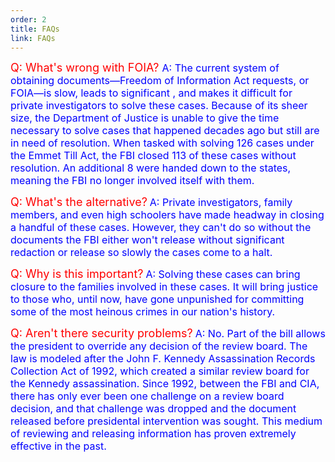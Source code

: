 ```yaml
---
order: 2
title: FAQs
link: FAQs
---
```


<font size="4" color="red"> Q: What's wrong with FOIA? </font> 
<font size="3" color="blue"> A: The current system of obtaining documents—Freedom of Information Act requests, or FOIA—is slow, leads to significant , and makes it difficult for private investigators to solve these cases. Because of its sheer size, the Department of Justice is unable to give the time necessary to solve cases that happened decades ago but still are in need of resolution. When tasked with solving 126 cases under the Emmet Till Act, the FBI closed 113 of these cases without resolution. An additional 8 were handed down to the states, meaning the FBI no longer involved itself with them.</font> 





<font size="4" color="red">Q: What's the alternative?</font>
<font size="3" color="blue">A: Private investigators, family members, and even high schoolers have made headway in closing a handful of these cases. However, they can't do so without the documents the FBI either won't release without significant redaction or release so slowly the cases come to a halt.</font>







<font size="4" color="red">Q: Why is this important?</font>
<font size="3" color="blue">A: Solving these cases can bring closure to the families involved in these cases. It will bring justice to those who, until now, have gone unpunished for committing some of the most heinous crimes in our nation's history.
</font>







<font size="4" color="red">Q: Aren't there security problems?</font>
<font size="3" color="blue">A: No. Part of the bill allows the president to override any decision of the review board. 
The law is modeled after the John F. Kennedy Assassination Records Collection Act of 1992, which created a similar review board for the Kennedy assassination. 
Since 1992, between the FBI and CIA, there has only ever been one challenge on a review board decision, and that challenge was dropped and the document released before presidental intervention was sought. 
This medium of reviewing and releasing information has proven extremely effective in the past.</font>




